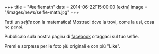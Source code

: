 +++
title = "#selfiemath"
date = 2014-06-22T15:00:00
[extra]
image = "/images/news/selfie-math.jpg"
+++

Fatti un *selfie* con la matematica! Mostraci dove la trovi, come la usi, cosa ne pensi.

Pubblicalo sulla nostra pagina di [facebook][1] o taggaci sul tuo selfie.

Premi e sorprese per le foto più originali e con più "Like".

[1]: https://www.facebook.com/pigreco.luogoideale
